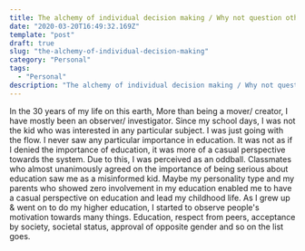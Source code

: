 ```yaml
---
title: The alchemy of individual decision making / Why not question other's decisions and not defend yours?
date: "2020-03-20T16:49:32.169Z"
template: "post"
draft: true
slug: "the-alchemy-of-individual-decision-making"
category: "Personal"
tags:
  - "Personal"
description: "The alchemy of individual decision making / Why not question other's decisions and not defend yours?"
---
```

In the 30 years of my life on this earth, More than being a mover/ creator, I have mostly been an observer/ investigator.
Since my school days, I was not the kid who was interested in any particular subject. I was just going with the flow. I never saw any particular importance in education. It was not as if I denied the importance of education, it was more of a casual perspective towards the system.
Due to this, I was perceived as an oddball. Classmates who almost unanimously agreed on the importance of being serious about education saw me as a misinformed kid.
Maybe my personality type and my parents who showed zero involvement in my education enabled me to have a casual perspective on education and lead my childhood life.
As I grew up & went on to do my higher education, I started to observe people's motivation towards many things. Education, respect from peers, acceptance by society, societal status, approval of opposite gender and so on the list goes.
